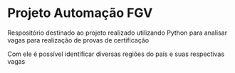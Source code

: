 # Projeto Automação FGV
Respositório destinado ao projeto realizado utilizando Python para analisar vagas para realização de provas de certificação

Com ele é possível identificar diversas regiões do país e suas respectivas vagas
